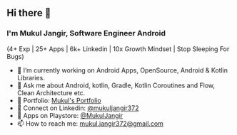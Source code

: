 ## Hi there 👋
### I'm Mukul Jangir, Software Engineer Android
(4+ Exp | 25+ Apps | 6k+ Linkedin | 10x Growth Mindset | Stop Sleeping For Bugs)

- 🔭 I’m currently working on Android Apps, OpenSource, Android & Kotlin Libraries.
- 💬 Ask me about Android, kotlin, Gradle, Kotlin Coroutines and Flow, Clean Architecture etc.
- 🍎 Portfolio: [Mukul's Portfolio](https://mukuljangir372.github.io)
- 🍉 Connect on Linkedin: [@mukuljangir372](https://www.linkedin.com/in/mukuljangir372)
- 🎯 Apps on Playstore: [@MukulJangir](https://play.google.com/store/apps/developer?id=Mukul+Jangir)
- 📫 How to reach me: mukul.jangir372@gmail.com
